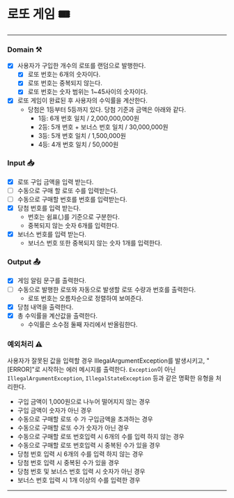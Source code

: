 # 로또 게임 🎟️

---

### Domain ⚒️
- [x] 사용자가 구입한 개수의 로또를 랜덤으로 발행한다.
  - [x] 로또 번호는 6개의 숫자이다.
  - [x] 로또 번호는 중복되지 않는다.
  - [x] 로또 번호는 숫자 범위는 1~45사이의 숫자이다.
- [x] 로또 게임이 완료된 후 사용자의 수익률을 계산한다. 
  - 당첨은 1등부터 5등까지 있다. 당첨 기준과 금액은 아래와 같다. 
    - 1등: 6개 번호 일치 / 2,000,000,000원 
    - 2등: 5개 번호 + 보너스 번호 일치 / 30,000,000원 
    - 3등: 5개 번호 일치 / 1,500,000원 
    - 4등: 4개 번호 일치 / 50,000원

### Input 📥
- [x] 로또 구입 금액을 입력 받는다.
- [ ] 수동으로 구매 할 로또 수를 입력받는다.
- [ ] 수동으로 구매할 번호를 번호를 입력받는다.
- [x] 당첨 번호를 입력 받는다.
    - 번호는 쉼표(,)를 기준으로 구분한다.
    - 중복되지 않는 숫자 6개를 입력한다.
- [x] 보너스 번호를 입력 받는다.
    - 보너스 번호 또한 중복되지 않는 숫자 1개를 입력한다.

### Output 📤
- [x] 게임 알림 문구를 출력한다.
- [ ] 수동으로 발행한 로또와 자동으로 발생할 로또 수량과 번호를 출력한다.
    - 로또 번호는 오름차순으로 정렬하여 보여준다.
- [x] 당첨 내역을 출력한다.
- [x] 총 수익률을 계산값을 출력한다.
    - 수익률은 소수점 둘째 자리에서 반올림한다.

### 예외처리 ⚠️
사용자가 잘못된 값을 입력할 경우 IllegalArgumentException를 발생시키고, "[ERROR]"로 시작하는 에러 메시지를 출력한다.
`Exception`이 아닌 `IllegalArgumentException`, `IllegalStateException` 등과 같은 명확한 유형을 처리한다.

* 구입 금액이 1,000원으로 나누어 떨어지지 않는 경우
* 구입 금액이 숫자가 아닌 경우
* 수동으로 구매할 로또 수 가 구입금액을 초과하는 경우
* 수동으로 구매할 로또 수가 숫자가 아닌 경우
* 수동으로 구매할 로또 번호입력 시 6개의 수를 입력 하지 않는 경우
* 수동으로 구매할 로또 번호입력 시 중복된 수가 있을 경우
* 당첨 번호 입력 시 6개의 수를 입력 하지 않는 경우
* 당첨 번호 입력 시 중복된 수가 있을 경우
* 당첨 번호 및 보너스 번호 입력 시 숫자가 아닌 경우
* 보너스 번호 입력 시 1개 이상의 수를 입력한 경우

---
